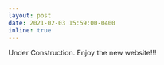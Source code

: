 ```yaml
---
layout: post
date: 2021-02-03 15:59:00-0400
inline: true
---
```


Under Construction. Enjoy the new website!!!
